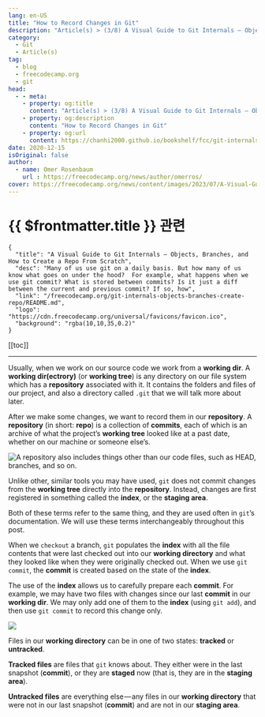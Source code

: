 ```yaml
---
lang: en-US
title: "How to Record Changes in Git"
description: "Article(s) > (3/8) A Visual Guide to Git Internals — Objects, Branches, and How to Create a Repo From Scratch"
category:
  - Git
  - Article(s)
tag:
  - blog
  - freecodecamp.org
  - git
head:
  - - meta:
    - property: og:title
      content: "Article(s) > (3/8) A Visual Guide to Git Internals — Objects, Branches, and How to Create a Repo From Scratch"
    - property: og:description
      content: "How to Record Changes in Git"
    - property: og:url
      content: https://chanhi2000.github.io/bookshelf/fcc/git-internals-objects-branches-create-repo/how-to-record-changes-in-git.html
date: 2020-12-15
isOriginal: false
author:
  - name: Omer Rosenbaum
    url : https://freecodecamp.org/news/author/omerros/
cover: https://freecodecamp.org/news/content/images/2023/07/A-Visual-Guide-to-Git-Internals-Book-Cover--1-.png
---
```


# {{ $frontmatter.title }} 관련

```component VPCard
{
  "title": "A Visual Guide to Git Internals — Objects, Branches, and How to Create a Repo From Scratch",
  "desc": "Many of us use git on a daily basis. But how many of us know what goes on under the hood?  For example, what happens when we use git commit? What is stored between commits? Is it just a diff between the current and previous commit? If so, how",
  "link": "/freecodecamp.org/git-internals-objects-branches-create-repo/README.md",
  "logo": "https://cdn.freecodecamp.org/universal/favicons/favicon.ico",
  "background": "rgba(10,10,35,0.2)"
}
```

[[toc]]

---

<SiteInfo
  name="A Visual Guide to Git Internals — Objects, Branches, and How to Create a Repo From Scratch"
  desc="Many of us use git on a daily basis. But how many of us know what goes on under the hood?  For example, what happens when we use git commit? What is stored between commits? Is it just a diff between the current and previous commit? If so, how"
  url="https://freecodecamp.org/news/git-internals-objects-branches-create-repo#heading-how-to-record-changes-in-git"
  logo="https://cdn.freecodecamp.org/universal/favicons/favicon.ico"
  preview="https://freecodecamp.org/news/content/images/2023/07/A-Visual-Guide-to-Git-Internals-Book-Cover--1-.png"/>

Usually, when we work on our source code we work from a **working dir**. A **working dir(ectrory)** (or **working tree**) is any directory on our file system which has a **repository** associated with it. It contains the folders and files of our project, and also a directory called `.git` that we will talk more about later.

After we make some changes, we want to record them in our **repository**. A **repository** (in short: **repo**) is a collection of **commits**, each of which is an archive of what the project’s **working tree** looked like at a past date, whether on our machine or someone else’s.

![A **repository** also includes things other than our code files, such as `HEAD`, branches, and so on.](https://freecodecamp.org/news/content/images/2020/12/image-49.png)

Unlike other, similar tools you may have used, `git` does not commit changes from the **working tree** directly into the **repository**. Instead, changes are first registered in something called the **index**, or the **staging area**.

Both of these terms refer to the same thing, and they are used often in `git`’s documentation. We will use these terms interchangeably throughout this post.

When we `checkout` a branch, `git` populates the **index** with all the file contents that were last checked out into our **working directory** and what they looked like when they were originally checked out. When we use `git commit`, the **commit** is created based on the state of the **index**.

The use of the **index** allows us to carefully prepare each **commit**. For example, we may have two files with changes since our last **commit** in our **working dir**. We may only add one of them to the **index** (using `git add`), and then use `git commit` to record this change only.

![](https://freecodecamp.org/news/content/images/2020/12/image-50.png)

Files in our **working directory** can be in one of two states: **tracked** or **untracked**.

**Tracked files** are files that `git` knows about. They either were in the last snapshot (**commit**), or they are **staged** now (that is, they are in the **staging area**).

**Untracked files** are everything else — any files in our **working directory** that were not in our last snapshot (**commit**) and are not in our **staging area**.
